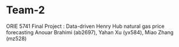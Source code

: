 # Team-2
ORIE 5741 Final Project : Data-driven Henry Hub natural gas price forecasting
Anouar Brahimi (ab2697), Yahan Xu (yx584), Miao Zhang (mz528)
